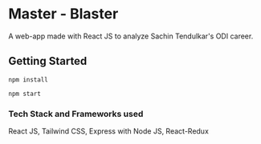 # Master - Blaster

A web-app made with React JS to analyze Sachin Tendulkar's ODI career.

## Getting Started

```
npm install
```
```
npm start
```

### Tech Stack and Frameworks used

React JS, Tailwind CSS, Express with Node JS, React-Redux
